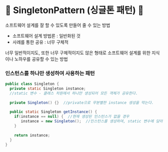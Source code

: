 # 🍥 SingletonPattern (싱글톤 패턴) 🍥
소프트웨어 설계를 잘 할 수 있도록 만들어 줄 수 있는 방법
- 소프트웨어 설계 방법론 : 일반화된 것
- 사례를 통한 공유 : 너무 구체적

너무 일반적이지도, 또한 너무 구체적이지도 않은 형태로 소프트웨어 설계를 위한 지식이나 노하우를 공유할 수 있는 방법

### 인스턴스를 하나만 생성하여 사용하는 패턴
```java
public class Singleton {
  private static Singleton instance;
  //static 변수 - 클래스 차원에서 하나만 생성되어 모든 객체가 공유한다.
  
  private Singleton() {}  //private으로 무분별한 instance 생성을 막는다.
  
  public static Singleton getInstance() {
    if(instance == null) {  //현재 생성된 인스턴스가 없을 경우
       instance = new Singleton();  //인스턴스를 생성하여, static 변수에 담아준다.
    }
    
    return instance;
  }
}
```
